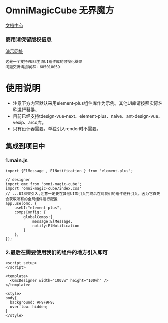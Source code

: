 # OmniMagicCube 无界魔方

[文档中心](https://www.yuque.com/u12572940/wujiemofang)
### 商用请保留版权信息
[演示网址](http://demo.mlyt.top/)
```
这是一个支持VUE3主流UI组件库的可视化框架
问题交流请加QQ群：685018059
```

# 使用说明

- 注意下方内容默认采用element-plus组件库作为示例。其他UI库请按照实际名称进行替换。
- 目前已经支持tdesign-vue-next、element-plus、naive、ant-design-vue、vexip、arco库。
- 只有设计器需要。单独引入render时不需要。

## 集成到项目中

### 1.main.js
```
import {ElMessage , ElNotification } from 'element-plus';

// designer
import omc from 'omni-magic-cube';
import 'omni-magic-cube/index.css'
// ...UI框架引入,注意一定要在其他UI库引入完成后在对我们的组件进行引入。因为它首先会获取所有的全局组件进行配置
app.use(omc, {
    useUI:"element-plus",
    compsConfig: {
        globalComps:{
            message:ElMessage,
            notify:ElNotification
        }
    },
});
```

### 2.最后在需要使用我们的组件的地方引入即可
```
<script setup>
</script>

<template>
  <OmcDesigner width="100vw" height="100vh" />
</template>

<style>
body{
  background: #F9F9F9;
  overflow: hidden;
}
</style>

```
